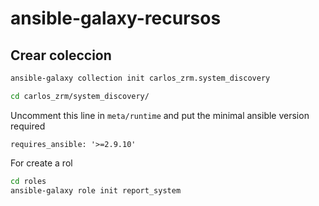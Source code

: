# ansible-galaxy-recursos

## Crear coleccion

~~~ bash
ansible-galaxy collection init carlos_zrm.system_discovery
~~~


~~~ bash
cd carlos_zrm/system_discovery/

~~~

Uncomment this line in `meta/runtime` and put the minimal ansible version required

`requires_ansible: '>=2.9.10'`

For create a rol
~~~ bash
cd roles
ansible-galaxy role init report_system
~~~

